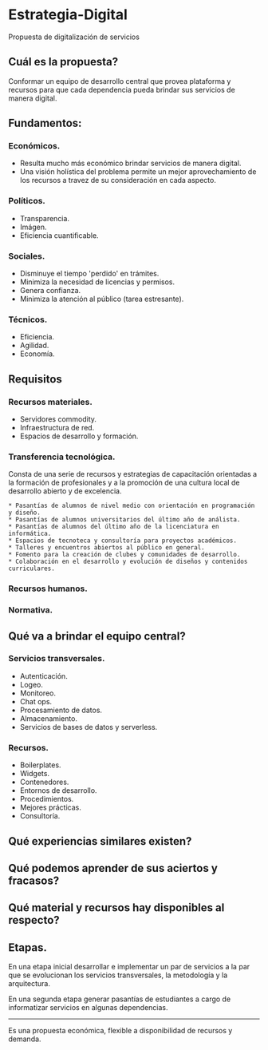 # Estrategia-Digital
Propuesta de digitalización de servicios

## Cuál es la propuesta?

Conformar un equipo de desarrollo central que provea plataforma y recursos para que cada dependencia pueda brindar sus servicios de manera digital.

## Fundamentos:

### Económicos.
  - Resulta mucho más económico brindar servicios de manera digital.
  - Una visión holística del problema permite un mejor aprovechamiento de los recursos a travez de su consideración en cada aspecto.
  
### Políticos.
  - Transparencia.
  - Imágen.
  - Eficiencia cuantificable.
  
### Sociales.
  - Disminuye el tiempo 'perdido' en trámites.
  - Minimiza la necesidad de licencias y permisos.
  - Genera confianza.
  - Minimiza la atención al público (tarea estresante).
  
### Técnicos.
  - Eficiencia.
  - Agilidad.
  - Economía.

## Requisitos

### Recursos materiales.
  - Servidores commodity.
  - Infraestructura de red.
  - Espacios de desarrollo y formación.
  
### Transferencia tecnológica.  
Consta de una serie de recursos y estrategias de capacitación orientadas a la formación de profesionales y a la promoción de una cultura local de desarrollo abierto y de excelencia.

    * Pasantías de alumnos de nivel medio con orientación en programación y diseño.
    * Pasantías de alumnos universitarios del último año de análista.
    * Pasantías de alumnos del último año de la licenciatura en informática.
    * Espacios de tecnoteca y consultoría para proyectos académicos.
    * Talleres y encuentros abiertos al público en general.
    * Fomento para la creación de clubes y comunidades de desarrollo.
    * Colaboración en el desarrollo y evolución de diseños y contenidos curriculares.

  
### Recursos humanos.

### Normativa.

## Qué va a brindar el equipo central?

### Servicios transversales.
  - Autenticación.
  - Logeo.
  - Monitoreo.
  - Chat ops.
  - Procesamiento de datos.
  - Almacenamiento.
  - Servicios de bases de datos y serverless.
  
### Recursos.
  - Boilerplates.
  - Widgets.
  - Contenedores.
  - Entornos de desarrollo.
  - Procedimientos.
  - Mejores prácticas.
  - Consultoría.

## Qué experiencias similares existen?
## Qué podemos aprender de sus aciertos y fracasos?
## Qué material y recursos hay disponibles al respecto?

## Etapas.
En una etapa inicial desarrollar e implementar un par de servicios a la par que se evolucionan los servicios transversales, la metodología y la arquitectura.

En una segunda etapa generar pasantías de estudiantes a cargo de informatizar servicios en algunas dependencias.

--------
Es una propuesta económica, flexible a disponibilidad de recursos y demanda.
